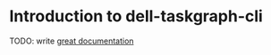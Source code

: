 # Introduction to dell-taskgraph-cli

TODO: write [great documentation](http://jacobian.org/writing/what-to-write/)
